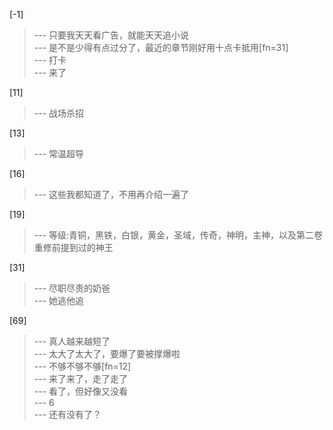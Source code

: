 
[-1] 
>--- 只要我天天看广告，就能天天追小说<br>
>--- 是不是少得有点过分了，最近的章节刚好用十点卡抵用[fn=31]<br>
>--- 打卡<br>
>--- 来了<br>

[11] 
>--- 战场杀招<br>

[13] 
>--- 常温超导<br>

[16] 
>--- 这些我都知道了，不用再介绍一遍了<br>

[19] 
>--- 等级:青铜，黑铁，白银，黄金，圣域，传奇，神明，主神，以及第二卷重修前提到过的神王<br>

[31] 
>--- 尽职尽责的奶爸<br>
>--- 她逃他追<br>

[69] 
>--- 真人越来越短了<br>
>--- 太大了太大了，要爆了要被撑爆啦<br>
>--- 不够不够不够[fn=12]<br>
>--- 来了来了，走了走了<br>
>--- 看了，但好像又没看<br>
>--- 6<br>
>--- 还有没有了？<br>

